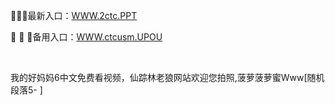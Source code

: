 <p>
	🚱🚱🚱最新入口：<a href="http://www.baidu.com/link?url=6MA2SWnO3Raqke39an_0PUxosM6ZrUGzi1BN9tNnlPW&wd">WWW.2ctc.PPT</a> 
	<p>
		🥞
🥞
🥞备用入口：<a href="http://www.baidu.com/link?url=6MA2SWnO3Raqke39an_0PUxosM6ZrUGzi1BN9tNnlPW&wd">WWW.ctcusm.UPOU</a> 
	</p>
	<p>
		<br />
	</p>
	<p>
		我的好妈妈6中文免费看视频，仙踪林老狼网站欢迎您拍照,菠萝菠萝蜜Www[随机段落5-
]
	</p>

